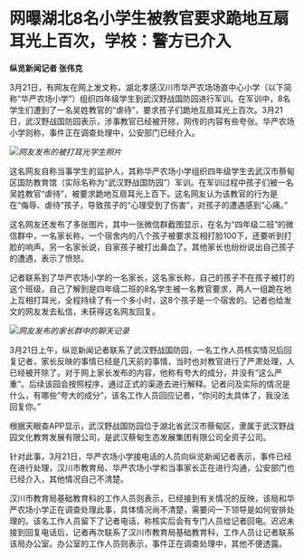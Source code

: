 # 网曝湖北8名小学生被教官要求跪地互扇耳光上百次，学校：警方已介入

**纵览新闻记者 张伟克**

3月21日，有网友在网上发文称，湖北孝感汉川市华严农场场直中心小学（以下简称“华严农场小学”）组织四年级学生到武汉野战国防园进行军训。在军训中，8名学生们遭到了一名吴姓教官的“虐待”，要求孩子们跪地互扇耳光上百次。3月21日，武汉野战国防园表示，涉事教官已经被开除，网传的内容有些夸张。华严农场小学则称，事件正在调查处理中，公安部门已经介入。

![](https://inews.gtimg.com/news_bt/OXfXfpxkdt3rM4iusTu7PEKBtvF34RlQN7VTqo2NC0F0AAA/1000)_网友发布的被打耳光学生照片_

这名网友自称当事学生的监护人，其称华严农场小学组织四年级学生去武汉市蔡甸区国防教育馆（实际名称为“武汉野战国防园”）军训。在军训过程中孩子们被一名吴姓教官“虐待”，被要求跪地互扇耳光上百下。这名网友认为该教官的行为是在“侮辱、虐待”孩子，导致孩子的“心理受到了伤害”，对孩子的遭遇感到“心痛。”

这名网友还发布了多张图片，其中一张微信群截图显示，在名为“四年级二班”的微信群中，一名家长称，一个宿舍内的八个孩子被要求互相打脸100下，还要听到打脸的响声。另一名家长说，自家孩子被打出鼻血了。其他家长也纷纷说出自己孩子的遭遇，表示了愤怒。

记者联系到了华严农场小学的一名家长，这名家长称，自己的孩子不在孩子被打的这个班级，自己了解到是四年级二班的8名学生被一名教官要求，两人一组跪在地上互相打耳光，全程持续了有一个多小时，这8个孩子是一个宿舍的。记者也给发文的网友发去私信，未获得这名网友回复。

![](https://inews.gtimg.com/news_bt/OBVBGpPLapJjZnrjETg8P0nHtu0AMYMtMuNmWE42QIRggAA/1000)_网友发布的家长群中的聊天记录_

3月21日上午，纵览新闻记者联系了武汉野战国防园，一名工作人员核实情况后回复记者，家长反映的事情已经是几天前的事情，当时也对教官进行了严肃处理，人已经被开除了。对于网上家长发布的内容，他称有夸大的成分，并没有“这么严重”。后续该园会按照程序，通过正式的渠道去进行解释。记者问及实际的情况是什么，有哪些“夸大的成分”，该名工作人员回应记者，“你问的太具体了，我没法回复你。”

根据天眼查APP显示，武汉野战国防园位于湖北省武汉市蔡甸区，隶属于武汉野战园文化教育发展有限公司，是武汉蔡甸生态发展集团有限公司全资子公司。

针对此事，3月21日，华严农场小学接电话的人员向纵览新闻记者表示，事件已经在进行处理，汉川市教育局、华严农场小学和当事家长正在进行沟通，公安部门也已经介入，其他情况自己不清楚。

汉川市教育局基础教育科的工作人员则表示，已经接到有关情况的反映，该局和华严农场小学正在调查处理此事，具体情况尚不清楚，需要问一下领导是如何安排处理的。该名工作人员留下了记者电话，称核实后会有专门人员给记者回电。迟迟未接到回复电话后，记者再次联系了汉川市教育局基础教育科，工作人员让记者联系该局办公室。办公室的工作人员则表示，事件正在调查处理中，其他不便透露。

